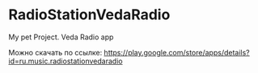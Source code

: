 # RadioStationVedaRadio
My pet Project. Veda Radio app

Можно скачать по ссылке:
https://play.google.com/store/apps/details?id=ru.music.radiostationvedaradio
